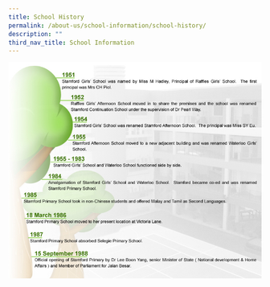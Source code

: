 ```yaml
---
title: School History
permalink: /about-us/school-information/school-history/
description: ""
third_nav_title: School Information
---
```

![](/images/img_historytree.jpg)